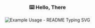 <p align="center">
  <h3 align="center">⌨️ Hello, There</h3>
</p>

<p align="center">
  <img src="https://readme-typing-svg.demolab.com/?lines=MY+NAME+IS+THEERAPHAT!;NICE+TO+MEET+YOU+IN+MY+REPO!;&font=Fira%20Code&center=true&width=380&height=50&duration=4000&pause=500" alt="Example Usage - README Typing SVG">
</p>
